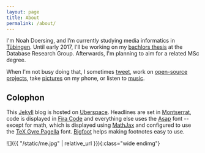 ```yaml
---
layout: page
title: About
permalink: /about/
---
```


I'm Noah Doersing, and I’m currently studying media informatics in [Tübingen](http://www.uni-tuebingen.de/en/faculties/faculty-of-science/departments/computer-science/department.html).
Until early 2017, I'll be working on my [bachlors thesis](http://db.inf.uni-tuebingen.de/theses/KernelLanguagetoLLVMCompiler.html) at the Database Research Group. Afterwards, I'm planning to aim for a related MSc degree.

When I'm not busy doing that, I sometimes [tweet](https://twitter.com/Doersino), work on [open-source projects](https://github.com/doersino), take [pictures](http://instagram.com/doersino) on my phone, or listen to [music](https://bandcamp.com/noah).

<!-- TODO [Here's my CV.]({{ "/static/cv.pdf" | relative_url }})-->
<!-- TODO encoded email? -->
<!-- TODO http://www.joereiss.net/geek/geek.html-->


## Colophon

This [Jekyll](https://jekyllrb.com) blog is hosted on [Uberspace](https://uberspace.de). Headlines are set in [Montserrat](https://fonts.google.com/specimen/Montserrat), code is displayed in [Fira Code](https://github.com/tonsky/FiraCode) and everything else uses the [Asap](https://fonts.google.com/specimen/Asap) font -- except for math, which is displayed using [MathJax](https://www.mathjax.org) and configured to use the [TeX Gyre Pagella](http://www.gust.org.pl/projects/e-foundry/tex-gyre/pagella) font. [Bigfoot](http://www.bigfootjs.com) helps making footnotes easy to use.

![]({{ "/static/me.jpg" | relative_url }}){:class="wide endimg"}

<canvas id="canvas" style="display: none;"></canvas>
<script>
    window.addEventListener("load", function(event) {

        // show canvas and overlay over logo
        var logo = document.getElementById("logo");
        var canvas = document.getElementById("canvas");
        var styles = window.getComputedStyle(logo);
        canvas.style.display = "inline-block";
        canvas.style.position = "absolute";
        canvas.style.top = parseFloat(styles["marginTop"]) + "px";
        // TODO also set left for smaller area => performance?
        canvas.style.pointerEvents = "none";

        // set height and width correctly on retina devices
        var w = logo.offsetWidth;
        var h = logo.offsetHeight;
        if (window.devicePixelRatio) {
            var dpr = window.devicePixelRatio;
            canvas.style.width = w + "px";
            canvas.style.height = h + "px";
            w = w * dpr;
            h = h * dpr;
        } else {
            var dpr = 1;
        }
        canvas.setAttribute("width", w)
        canvas.setAttribute("height", h)

        var c = canvas.getContext("2d");

        // randomness
        rand = function() { return Math.random() };
        rands = function() { return rand() - 0.5 };
        randssq = function() { return rands() * rands() };

        // euclidean distance
        function eucl(p, q) {
            return Math.sqrt(Math.pow(p[0] - q[0], 2) + Math.pow(p[1] - q[1], 2));
        }

        // in-place rotation of point p around origin o, based on
        // http://stackoverflow.com/a/2259502
        function rotate(o, p, angle) {
            var s = Math.sin(angle);
            var c = Math.cos(angle);

            // translate point back to origin
            p[0] -= o[0];
            p[1] -= o[1];

            // rotate point
            var xnew = p[0] * c - p[1] * s;
            var ynew = p[0] * s + p[1] * c;

            // translate point back
            p[0] = xnew + o[0];
            p[1] = ynew + o[1];
        }

        function clamp(n, min, max) {
            if (n < min) {
                return min;
            } else if (n > max) {
                return max;
            }
            return n;
        }

        function negate(n) {
            return -n;
        }

        // select which art is going to be shown
        var arts = ["cogs", "raindrops", "starfield", "brownian"];
        var art = arts[Math.floor(Math.random()*arts.length)];

        if (art == "cogs") {

            // generate center points and radiuses based on poisson sampling
            // approach, also randomly generate rotational speed and initial angles
            var tries = 1000;
            var points = [];
            var radiuses = [];
            var speeds = [];
            var angles = [];
            while (true) {
                var x = rand() * w;
                var y = rand() * h;
                var p = [x,y];
                var r = 50 + rand() * 60;

                var okay = true;
                for (var j = 0; j < points.length; j++) {
                    if (eucl(points[j], p) < r + radiuses[j] + 30) {
                        okay = false;
                        break;
                    }
                }

                if (!okay) {
                    if (--tries < 0) {
                        break;
                    }
                } else {
                    radiuses.push(r);
                    points.push(p);
                    speeds.push(rands() / 10);
                    angles.push(rand() * 2 * Math.PI);
                }
            }

            // main loop
            setInterval(function() {
                c.clearRect(0, 0, w, h);

                // iterate over cogs
                for (var i = 0; i < points.length; i++) {
                    var x = points[i][0];
                    var y = points[i][1];
                    var r = radiuses[i];
                    var a = angles[i];
                    var t = parseInt(r * 0.18);

                    // draw outline
                    var segLen = 1/t * 2 * Math.PI * 0.5;
                    for (var j = 0; j < t; j++) {
                        c.beginPath();
                        c.arc(x, y, r, a, a + segLen, false);
                        c.arc(x, y, r - 13, a + segLen, a + 2 * segLen, false);
                        c.arc(x, y, r, a + 2 * segLen, a + 3 * segLen, false);
                        c.lineWidth = 3;
                        c.strokeStyle = "white";
                        c.stroke();

                        a += 1/t * 2 * Math.PI;
                    }

                    // draw center circle
                    c.beginPath();
                    c.arc(x, y, 10, 0, 2 * Math.PI, false);
                    c.lineWidth = 3;
                    c.strokeStyle = "white";
                    c.stroke();

                    // update angle
                    angles[i] += speeds[i];
                }
            }, 25);
        } else if (art == "raindrops") {

            // generate points and initial ages
            var points = [];
            var ages = [];
            for (var i = 0; i < (w * h) / 100000 + 15 * rand(); i++) {
                var x = rand() * w;
                var y = rand() * h;
                var p = [x,y];
                points.push(p);
                ages.push(rand() * 120 + 1);
            }

            // main loop
            setInterval(function() {
                c.clearRect(0, 0, w, h);

                // iterate over droplets
                for (var i = 0; i < points.length; i++) {
                    var x = points[i][0];
                    var y = points[i][1];
                    var a = ages[i] + 1;

                    // reset droplet if too old
                    if (a > 100 + rand() * 150) {
                        a = 1;
                        x = rand() * w;
                        y = rand() * h;
                        points[i] = [x,y];
                    }
                    ages[i] = a;

                    // TODO improve
                    if (a <= 100) {
                        var prev = 0;
                        var len = clamp(1/20 * 2 * Math.PI * (1 - (clamp(a-20, 0, 100))/(100-20)), 0, 1);
                        for (var j = 0; j < 20; j++) {
                            c.beginPath();
                            c.arc(x, y, 2.5 * a, prev, prev + len, false);
                            c.lineWidth = 3;
                            c.strokeStyle = "white";
                            c.stroke();

                            prev += 1/20 * 2 * Math.PI;
                        }
                    }
                }
            }, 25);
        } else if (art == "starfield") {
            var mx = w/2;
            var my = h/2;

            // generate points
            var points = [];
            for (var i = 0; i < 100 + rands() * 30; i++) {
                var px = mx + randssq() * mx;
                var py = my + randssq() * my;
                var p = [px,py];
                points.push(p);
            }

            // main loop
            setInterval(function() {
                c.clearRect(0, 0, w, h);

                // iterate over stars
                for (var i = 0; i < points.length; i++) {
                    var px = points[i][0]
                    var py = points[i][1]

                    // reset star if out of bounds or right in the middle (where
                    // we can't infer a motion direction)
                    while (px < -25 || px > w + 25 || py < -25 || py > h + 25 || (px == w/2 && py == h/2)) {
                        px = mx + rands() * w/10;
                        py = my + rands() * h/10;
                        points[i] = [px,py];
                    }

                    // compute radius
                    var r = 50 * (Math.abs(px-mx) + Math.abs(py-my)) / (w + h);

                    // draw star
                    c.beginPath()
                    c.arc(px, py, r, 0, 2 * Math.PI, false);
                    c.fillStyle = "white";
                    c.fill()

                    // update star
                    var nx = px + (px - mx) * 0.03;
                    var ny = py + (py - my) * 0.03;
                    points[i] = [nx,ny];
                }
            }, 25);

        } else if (art == "brownian") {

            // generate points, as well as inital sizes and speeds in x and y
            // direction
            var points = [];
            var sizes = [];
            var speeds = [];
            for (var i = 0; i < 100 + rand() * 400; i++) {
                var x = rand() * w;
                var y = rand() * h;
                var p = [x,y];
                points.push(p);
                sizes.push(rand());
                speeds.push([rands(), rands()]);
            }

            // main loop
            setInterval(function() {
                c.clearRect(0, 0, w, h);

                // iterate over particles
                for (i = 0; i < points.length; i++) {
                    var p = points[i];

                    // move particle
                    sizes[i] = clamp(sizes[i] + (rands()) * 0.1, 0.2, 1.5);
                    speeds[i] = [
                        clamp(speeds[i][0] + (rands()) * 0.2, -1, 1),
                        clamp(speeds[i][1] + (rands()) * 0.2, -1, 1)
                    ];

                    var x = p[0] + speeds[i][0] * 3;
                    var y = p[1] + speeds[i][1] * 3;

                    // if out of bounds, make sure particle will move back into
                    // visible part of canvas
                    if (x < -50 || x > w + 50 || y < -50 || y > h + 50) {
                        speeds[i] = speeds[i].map(negate);
                    }
                    points[i] = [x,y];

                    // draw particle
                    c.beginPath();
                    c.arc(x, y, sizes[i] * 10, 0, 2 * Math.PI, false);
                    c.closePath();
                    c.lineWidth = 20 * sizes[i];
                    c.strokeStyle = "white";
                    c.stroke();
                }
            }, 25)
        }
    });
</script>
